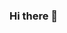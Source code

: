 ### Hi there 👋

<!--
**lesegomatshego/lesegomatshego** is a ✨ _special_ ✨ repository because its `README.md` (this file) appears on your GitHub profile.


I am a well rounded individual who is passionate with a diverse set of skills. I enjoy working with and being part of a successful productive team, but also thrive in individual projects .I have consistently proven my ability to meet deadlines and achieve project objectives, solve mission-critical problems and prioritise crucial tasks while maintaining the high standards expected of my role. I am currently seeking a position in a full stack development firm to further my career goals.
